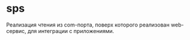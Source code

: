 # sps
Реализация чтения из com-порта, поверх которого реализован web-сервис, для интеграции с приложениями.